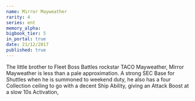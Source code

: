 ```yaml
---
name: Mirror Mayweather
rarity: 4
series: ent
memory_alpha:
bigbook_tier: 5
in_portal: true
date: 21/12/2017
published: true
---
```


The little brother to Fleet Boss Battles rockstar TACO Mayweather, Mirror Mayweather is less than a pale approximation. A strong SEC Base for Shuttles when he is summoned to weekend duty, he also has a four Collection ceiling to go with a decent Ship Ability, giving an Attack Boost at a slow 10s Activation,
